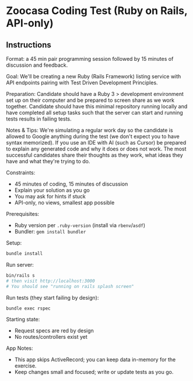 # Zoocasa Coding Test (Ruby on Rails, API-only)

## Instructions

Format: a 45 min pair programming session followed by 15 minutes of discussion and feedback.

Goal: We'll be creating a new Ruby (Rails Framework) listing service with API endpoints pairing with Test Driven Development Principles.

Preparation: Candidate should have a Ruby 3 > development environment set up on their computer and be prepared to screen share as we work together. Candidate should have this minimal repository running locally and have completed all setup tasks such that the server can start and running tests results in failing tests.

Notes & Tips: We're simulating a regular work day so the candidate is allowed to Google anything during the test (we don't expect you to have syntax memorized). If you use an IDE with AI (such as Cursor) be prepared to explain any generated code and why it does or does not work. The most successful candidates share their thoughts as they work, what ideas they have and what they're trying to do.

Constraints:
- 45 minutes of coding, 15 minutes of discussion
- Explain your solution as you go
- You may ask for hints if stuck
- API-only, no views, smallest app possible

Prerequisites:
- Ruby version per `.ruby-version` (install via `rbenv`/`asdf`)
- Bundler: `gem install bundler`

Setup:
```bash
bundle install
```

Run server:
```bash
bin/rails s
# then visit http://localhost:3000
# You should see "running on rails splash screen"
```

Run tests (they start failing by design):
```bash
bundle exec rspec
```

Starting state:
- Request specs are red by design
- No routes/controllers exist yet

App Notes:
- This app skips ActiveRecord; you can keep data in-memory for the exercise.
- Keep changes small and focused; write or update tests as you go.